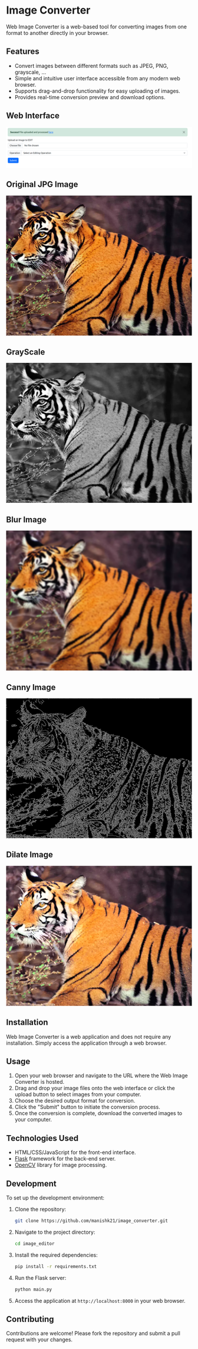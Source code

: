 # Image Converter

Web Image Converter is a web-based tool for converting images from one format to another directly in your browser.

## Features

- Convert images between different formats such as JPEG, PNG, grayscale, ...
- Simple and intuitive user interface accessible from any modern web browser.
- Supports drag-and-drop functionality for easy uploading of images.
- Provides real-time conversion preview and download options.

## Web Interface
![converted PNG image](samples/demo.png)

## Original JPG Image
![converted PNG image](samples/cjpg_tiger.jpg)

## GrayScale
![converted Grayscale image](samples/cgrey_tiger.png)

## Blur Image
![converted PNG image](samples/cblur_tiger.png)

## Canny Image
![converted PNG image](samples/cann_tiger.png)

## Dilate Image
![converted PNG image](samples/cdilate_tiger.png)

## Installation

Web Image Converter is a web application and does not require any installation. Simply access the application through a web browser.

## Usage

1. Open your web browser and navigate to the URL where the Web Image Converter is hosted.
2. Drag and drop your image files onto the web interface or click the upload button to select images from your computer.
3. Choose the desired output format for conversion.
4. Click the "Submit" button to initiate the conversion process.
5. Once the conversion is complete, download the converted images to your computer.

## Technologies Used

- HTML/CSS/JavaScript for the front-end interface.
- [Flask](https://flask.palletsprojects.com/) framework for the back-end server.
- [OpenCV](https://opencv.org/) library for image processing.

## Development

To set up the development environment:

1. Clone the repository:

    ```bash
    git clone https://github.com/manishk21/image_converter.git
    ```

2. Navigate to the project directory:

    ```bash
    cd image_editor
    ```

3. Install the required dependencies:

    ```bash
    pip install -r requirements.txt
    ```

4. Run the Flask server:

    ```bash
    python main.py
    ```

5. Access the application at `http://localhost:8000` in your web browser.

## Contributing

Contributions are welcome! Please fork the repository and submit a pull request with your changes.

